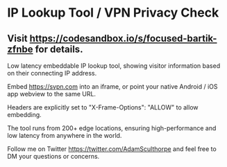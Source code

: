 # IP Lookup Tool / VPN Privacy Check

## Visit https://codesandbox.io/s/focused-bartik-zfnbe for details.

Low latency embeddable IP lookup tool, showing visitor information based on their connecting IP address.

Embed https://svpn.com into an iframe, or point your native Android / iOS app webview to the same URL.

Headers are explicitly set to "X-Frame-Options": "ALLOW" to allow embedding.

The tool runs from 200+ edge locations, ensuring high-performance and low latency from anywhere in the world.

Follow me on Twitter https://twitter.com/AdamSculthorpe and feel free to DM your questions or concerns.
